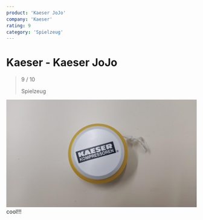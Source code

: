 ```yaml
---
product: 'Kaeser JoJo'
company: 'Kaeser'
rating: 9
category: 'Spielzeug'
---
```


# Kaeser - Kaeser JoJo
>
> 9 / 10
>
> Spielzeug

![Kaeser JoJo](./assets/kaeser-kaeser-jojo-72377894-c7e3-4b4f-9dd9-4f4d7c888f98.jpg)
cool!!!
